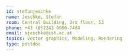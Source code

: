 ```yaml
---
id: stefanjeschke
name: Jeschke, Stefan
room: Central Building, 3rd floor, 53
phone: +43 (0)2243 9000-7484
email: sjeschke@ist.ac.at
topics: Vector graphics, Modeling, Rendering
type: postdoc
---
```

